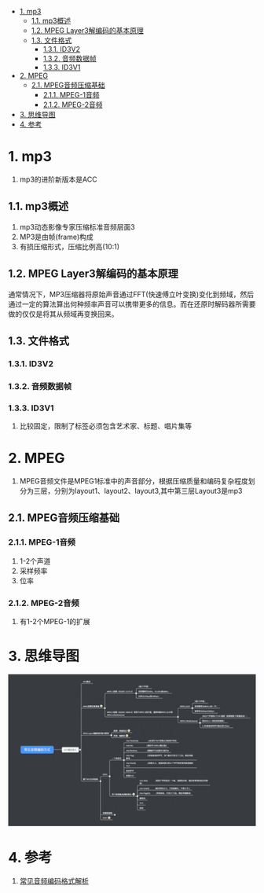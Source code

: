<!-- TOC -->

- [1. mp3](#1-mp3)
  - [1.1. mp3概述](#11-mp3概述)
  - [1.2. MPEG  Layer3解编码的基本原理](#12-mpeg-layer3解编码的基本原理)
  - [1.3. 文件格式](#13-文件格式)
    - [1.3.1. ID3V2](#131-id3v2)
    - [1.3.2. 音频数据帧](#132-音频数据帧)
    - [1.3.3. ID3V1](#133-id3v1)
- [2. MPEG](#2-mpeg)
  - [2.1. MPEG音频压缩基础](#21-mpeg音频压缩基础)
    - [2.1.1. MPEG-1音频](#211-mpeg-1音频)
    - [2.1.2. MPEG-2音频](#212-mpeg-2音频)
- [3. 思维导图](#3-思维导图)
- [4. 参考](#4-参考)

<!-- /TOC -->

# 1. mp3
1. mp3的进阶新版本是ACC

## 1.1. mp3概述
1. mp3动态影像专家压缩标准音频层面3
2. MP3是由帧(frame)构成
3. 有损压缩形式，压缩比例高(10:1)

## 1.2. MPEG  Layer3解编码的基本原理
通常情况下，MP3压缩器将原始声音通过FFT(快速傅立叶变换)变化到频域，然后通过一定的算法算出何种频率声音可以携带更多的信息。而在还原时解码器所需要做的仅仅是将其从频域再变换回来。

## 1.3. 文件格式
### 1.3.1. ID3V2
### 1.3.2. 音频数据帧
### 1.3.3. ID3V1
1. 比较固定，限制了标签必须包含艺术家、标题、唱片集等

# 2. MPEG
1. MPEG音频文件是MPEG1标准中的声音部分，根据压缩质量和编码复杂程度划分为三层，分别为layout1、layout2、layout3,其中第三层Layout3是mp3

## 2.1. MPEG音频压缩基础

### 2.1.1. MPEG-1音频
1. 1-2个声道
2. 采样频率
3. 位率

### 2.1.2. MPEG-2音频
1. 有1-2个MPEG-1的扩展

# 3. 思维导图
![](img/mp3.png)

# 4. 参考
1. <a href = "https://blog.csdn.net/houxiaoni01/article/details/78810674">常见音频编码格式解析</a>